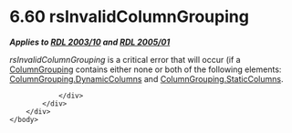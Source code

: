 <html dir="LTR" xmlns:mshelp="http://msdn.microsoft.com/mshelp" xmlns:ddue="http://ddue.schemas.microsoft.com/authoring/2003/5" xmlns:xlink="http://www.w3.org/1999/xlink" xmlns:tool="http://www.microsoft.com/tooltip">
    <head>
        <meta http-equiv="Content-Type" content="text/html; CHARSET=utf-8"></meta>
        <meta name="save" content="history"></meta>
        <title>6.60 rsInvalidColumnGrouping</title>
        <xml>
            <mshelp:toctitle title="6.60 rsInvalidColumnGrouping"></mshelp:toctitle>
            <mshelp:rltitle title="[MS-RDL]: rsInvalidColumnGrouping"></mshelp:rltitle>
            <mshelp:keyword index="A" term="5cfcba09-1170-4b42-baa3-d32a3f7eb277"></mshelp:keyword>
            <mshelp:attr name="DCSext.ContentType" value="open specification"></mshelp:attr>
            <mshelp:attr name="AssetID" value="5cfcba09-1170-4b42-baa3-d32a3f7eb277"></mshelp:attr>
            <mshelp:attr name="TopicType" value="kbRef"></mshelp:attr>
            <mshelp:attr name="DCSext.Title" value="[MS-RDL]: rsInvalidColumnGrouping" />
        </xml>
    </head>
    <body>
        <div id="header">
            <h1 class="heading">6.60 rsInvalidColumnGrouping</h1>
        </div>
        <div id="mainSection">
            <div id="mainBody">
                <div id="allHistory" class="saveHistory"></div>
                <div id="sectionSection0" class="section" name="collapseableSection">
                    

<p><b><i>Applies to </i></b><a href="a7e2ad00-07c8-4f6d-80ab-3ad55df7b233.md"><b><i>RDL 2003/10</i></b></a><b><i>
and </i></b><a href="3ebe2912-4958-4832-b391-cad1f5e13338.md"><b><i>RDL 2005/01</i></b></a></p>

<p><i>rsInvalidColumnGrouping</i> is a critical error that will
occur (if a <a href="dc090e7a-cb5f-477c-9157-b1a087d66cfc.md">ColumnGrouping</a>
contains either none or both of the following elements: <a href="93bc7839-01a8-4d94-95d8-61cdc1d6135e.md">ColumnGrouping.DynamicColumns</a>
and <a href="5c587b52-ee3e-429d-8a04-1235bf7250da.md">ColumnGrouping.StaticColumns</a>.</p>


                </div>
            </div>
        </div>
    </body>
</html>